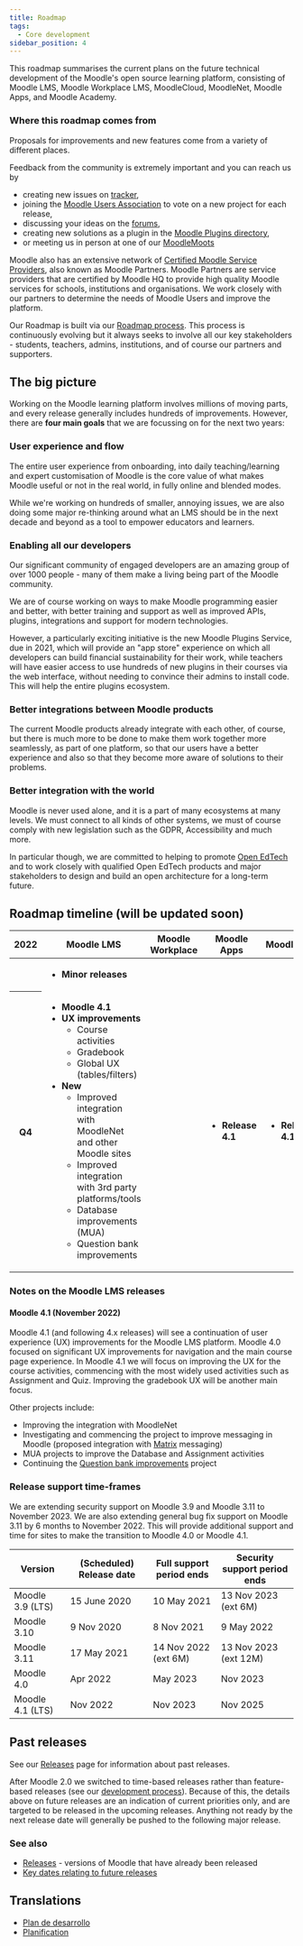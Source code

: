 ```yaml
---
title: Roadmap
tags:
  - Core development
sidebar_position: 4
---
```


This roadmap summarises the current plans on the future technical development of the Moodle's open source learning platform, consisting of Moodle LMS, Moodle Workplace LMS, MoodleCloud, MoodleNet, Moodle Apps, and Moodle Academy.

### Where this roadmap comes from

Proposals for improvements and new features come from a variety of different places.

Feedback from the community is extremely important and you can reach us by

- creating new issues on [tracker](http://tracker.moodle.org),
- joining the [Moodle Users Association](https://moodleassociation.org/) to vote on a new project for each release,
- discussing your ideas on the [forums](https://moodle.org/forums),
- creating new solutions as a plugin in the [Moodle Plugins directory](https://moodle.org/plugins),
- or meeting us in person at one of our [MoodleMoots](https://moodle.com/events/)

Moodle also has an extensive network of [Certified Moodle Service Providers](https://moodle.com/services), also known as Moodle Partners. Moodle Partners are service providers that are certified by Moodle HQ to provide high quality Moodle services for schools, institutions and organisations. We work closely with our partners to determine the needs of Moodle Users and improve the platform.

Our Roadmap is built via our [Roadmap process](https://docs.moodle.org/dev/Roadmap_process). This process is continuously evolving but it always seeks to involve all our key stakeholders - students, teachers, admins, institutions, and of course our partners and supporters.

## The big picture

Working on the Moodle learning platform involves millions of moving parts, and every release generally includes hundreds of improvements. However, there are **four main goals** that we are focussing on for the next two years:

### User experience and flow

The entire user experience from onboarding, into daily teaching/learning and expert customisation of Moodle is the core value of what makes Moodle useful or not in the real world, in fully online and blended modes.

While we're working on hundreds of smaller, annoying issues, we are also doing some major re-thinking around what an LMS should be in the next decade and beyond as a tool to empower educators and learners.

### Enabling all our developers

Our significant community of engaged developers are an amazing group of over 1000 people - many of them make a living being part of the Moodle community.

We are of course working on ways to make Moodle programming easier and better, with better training and support as well as improved APIs, plugins, integrations and support for modern technologies.

However, a particularly exciting initiative is the new Moodle Plugins Service, due in 2021, which will provide an "app store" experience on which all developers can build financial sustainability for their work, while teachers will have easier access to use hundreds of new plugins in their courses via the web interface, without needing to convince their admins to install code. This will help the entire plugins ecosystem.

### Better integrations between Moodle products

The current Moodle products already integrate with each other, of course, but there is much more to be done to make them work together more seamlessly, as part of one platform, so that our users have a better experience and also so that they become more aware of solutions to their problems.

### Better integration with the world

Moodle is never used alone, and it is a part of many ecosystems at many levels. We must connect to all kinds of other systems, we must of course comply with new legislation such as the GDPR, Accessibility and much more.

In particular though, we are committed to helping to promote [<span class="underline">Open EdTech</span>](https://openedtech.global/) and to work closely with qualified Open EdTech products and major stakeholders to design and build an open architecture for a long-term future.

## Roadmap timeline (will be updated soon)

<!--
  Github Flavoured Markdown does not support tables without headers.
  We must use an HTML table here.
  Please note that Spacing in this table is important.
  Markdown must have empty newlines between it and HTML markup.
-->
<table>
<thead>
<tr>
<th> 2022 </th>
<th> Moodle LMS </th>
<th> Moodle Workplace </th>
<th> Moodle Apps </th>
<th> MoodleCloud </th>
<th> MoodleNet </th>
<th> Moodle Academy </th>
</tr>
</thead>
<tbody>
<tr>
<td> </td>
<td>

- **Minor releases**

</td>
<td> </td>
<td> </td>
<td> </td>
<td> </td>
<td> </td>
</tr>

<tr><th> Q4 </th><td>

- **Moodle 4.1**
- **UX improvements**
  - Course activities
  - Gradebook
  - Global UX (tables/filters)
- **New**
  - Improved integration with MoodleNet and other Moodle sites
  - Improved integration with 3rd party platforms/tools
  - Database improvements (MUA)
  - Question bank improvements

</td><td>

</td><td>

- **Release 4.1**

</td><td>

- **Release 4.1**

</td><td>

</td><td>

</td></tr>
</tbody></table>

### Notes on the Moodle LMS releases

#### Moodle 4.1 (November 2022)

Moodle 4.1 (and following 4.x releases) will see a continuation of user experience (UX) improvements for the Moodle LMS platform. Moodle 4.0 focused on significant UX improvements for navigation and the main course page experience. In Moodle 4.1 we will focus on improving the UX for the course activities, commencing with the most widely used activities such as Assignment and Quiz. Improving the gradebook UX will be another main focus.

Other projects include:

- Improving the integration with MoodleNet
- Investigating and commencing the project to improve messaging in Moodle (proposed integration with [Matrix](https://matrix.org/) messaging)
- MUA projects to improve the Database and Assignment activities
- Continuing the [Question bank improvements](https://docs.moodle.org/dev/Question_bank_improvements_for_Moodle_4.1) project

### Release support time-frames

We are extending security support on Moodle 3.9 and Moodle 3.11 to November 2023. We are also extending general bug fix support on Moodle 3.11 by 6 months to November 2022. This will provide additional support and time for sites to make the transition to Moodle 4.0 or Moodle 4.1.

| Version | (Scheduled) Release date | Full support period ends | Security support period ends |
| --- | --- | --- | --- |
| Moodle 3.9 (LTS) | 15 June 2020 | 10 May 2021 | 13 Nov 2023 (ext 6M) |
| Moodle 3.10 | 9 Nov 2020 | 8 Nov 2021 | 9 May 2022 |
| Moodle 3.11 | 17 May 2021 | 14 Nov 2022 (ext 6M) | 13 Nov 2023 (ext 12M) |
| Moodle 4.0 | Apr 2022 | May 2023 | Nov 2023 |
| Moodle 4.1 (LTS) | Nov 2022 | Nov 2023 | Nov 2025 |

## Past releases

See our [Releases](/general/releases) page for information about past releases.

After Moodle 2.0 we switched to time-based releases rather than feature-based releases (see our [development process](/general/development/process)). Because of this, the details above on future releases are an indication of current priorities only, and are targeted to be released in the upcoming releases. Anything not ready by the next release date will generally be pushed to the following major release.

### See also

- [Releases](/general/releases) - versions of Moodle that have already been released
- [Key dates relating to future releases](/general/releases/#general-release-calendar)

## Translations

<!-- cspell:disable -->

- [Plan de desarrollo](https://docs.moodle.org/es/Plan_de_desarrollo)
- [Planification](https://docs.moodle.org/fr/Planification)
